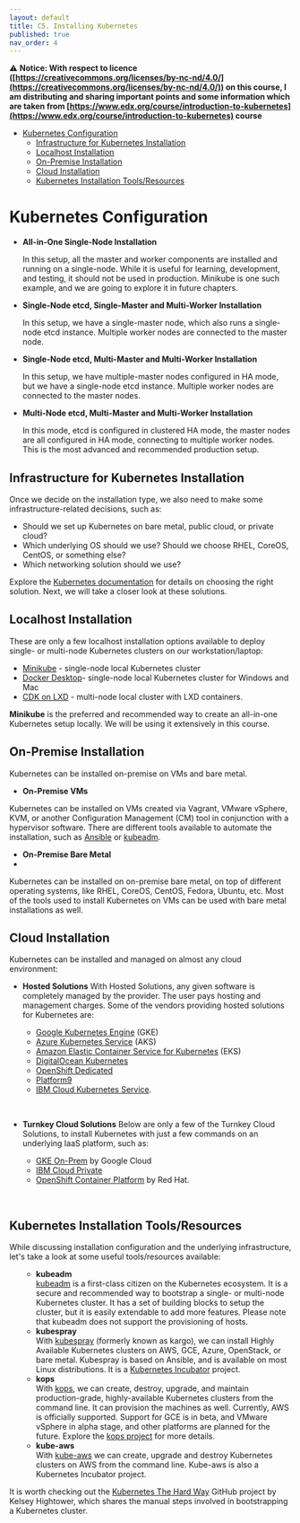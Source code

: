 ```yaml
---
layout: default
title: C5. Installing Kubernetes 
published: true
nav_order: 4
---
```


⚠️ __Notice: With respect to licence ([https://creativecommons.org/licenses/by-nc-nd/4.0/](https://creativecommons.org/licenses/by-nc-nd/4.0/)) on this course, I am distributing and sharing important points and some information which  are taken from [https://www.edx.org/course/introduction-to-kubernetes](https://www.edx.org/course/introduction-to-kubernetes) course__

- [Kubernetes Configuration](#kubernetes-configuration)
  - [Infrastructure for Kubernetes Installation](#infrastructure-for-kubernetes-installation)
  - [Localhost Installation](#localhost-installation)
  - [On-Premise Installation](#on-premise-installation)
  - [Cloud Installation](#cloud-installation)
  - [Kubernetes Installation Tools/Resources](#kubernetes-installation-toolsresources)

# Kubernetes Configuration 

- **All-in-One Single-Node Installation**
  
  In this setup, all the master and worker components are installed and running on a single-node. While it is useful for learning, development, and testing, it should not be used in production. Minikube is one such example, and we are going to explore it in future chapters.

- **Single-Node etcd, Single-Master and Multi-Worker Installation**

  In this setup, we have a single-master node, which also runs a single-node etcd instance. Multiple worker nodes are connected to the master node.

- **Single-Node etcd, Multi-Master and Multi-Worker Installation**

   In this setup, we have multiple-master nodes configured in HA mode, but we have a single-node etcd instance. Multiple worker nodes are connected to the master nodes.

- **Multi-Node etcd, Multi-Master and Multi-Worker Installation**

   In this mode, etcd is configured in clustered HA mode, the master nodes are all configured in HA mode, connecting to multiple worker nodes. This is the most advanced and recommended production setup.


## Infrastructure for Kubernetes Installation

Once we decide on the installation type, we also need to make some infrastructure-related decisions, such as:

- Should we set up Kubernetes on bare metal, public cloud, or private cloud?
- Which underlying OS should we use? Should we choose RHEL, CoreOS, CentOS, or something else?
- Which networking solution should we use?

Explore the [Kubernetes documentation](https://kubernetes.io/docs/setup/) for details on choosing the right solution. Next, we will take a closer look at these solutions.

## Localhost Installation

These are only a few localhost installation options available to deploy single- or multi-node Kubernetes clusters on our workstation/laptop:

- [Minikube](https://kubernetes.io/docs/getting-started-guides/minikube/) - single-node local Kubernetes cluster
- [Docker Desktop](https://www.docker.com/products/docker-desktop)-  single-node local Kubernetes cluster for Windows and Mac
- [CDK on LXD](https://www.ubuntu.com/kubernetes/docs/install-local) -  multi-node local cluster with LXD containers.

**Minikube** is the preferred and recommended way to create an all-in-one Kubernetes setup locally. We will be using it extensively in this course.

## On-Premise Installation

Kubernetes can be installed on-premise on VMs and bare metal.

- **On-Premise VMs**

Kubernetes can be installed on VMs created via Vagrant, VMware vSphere, KVM, or another Configuration Management (CM) tool in conjunction with a hypervisor software. There are different tools available to automate the installation, such as [Ansible](https://www.ansible.com/) or [kubeadm](https://github.com/kubernetes/kubeadm).

- **On-Premise Bare Metal**
- 
Kubernetes can be installed on on-premise bare metal, on top of different operating systems, like RHEL, CoreOS, CentOS, Fedora, Ubuntu, etc. Most of the tools used to install Kubernetes on VMs can be used with bare metal installations as well.

## Cloud Installation

Kubernetes can be installed and managed on almost any cloud environment:

- **Hosted Solutions**
With Hosted Solutions, any given software is completely managed by the provider. The user pays hosting and management charges. Some of the vendors providing hosted solutions for Kubernetes are:

   <ul>
    <li><a href="https://cloud.google.com/kubernetes-engine/" target="_blank">Google Kubernetes Engine</a> (GKE)</li>
    <li><a href="https://azure.microsoft.com/en-us/services/kubernetes-service/" target="_blank">Azure Kubernetes Service</a> (AKS)</li>
    <li><a href="https://aws.amazon.com/eks/" target="_blank">Amazon Elastic Container Service for Kubernetes</a> (EKS)</li>
    <li><a href="https://www.digitalocean.com/products/kubernetes/" target="_blank">DigitalOcean Kubernetes</a></li>
    <li><a href="https://www.openshift.com/products/dedicated/" target="_blank">OpenShift Dedicated</a></li>
    <li><a href="https://platform9.com/managed-kubernetes/" target="_blank">Platform9</a></li>
    <li><a href="https://cloud.ibm.com/docs/containers?topic=containers-getting-started#container_index" target="_blank">IBM Cloud Kubernetes Service</a>.</li>
    </ul>
<br>

- **Turnkey Cloud Solutions**
Below are only a few of the Turnkey Cloud Solutions, to install Kubernetes with just a few commands on an underlying IaaS platform, such as:

   <ul>
    <li><a href="https://cloud.google.com/gke-on-prem/" target="_blank">GKE On-Prem</a> by Google Cloud</li>
    <li><a href="https://www.ibm.com/cloud/private" target="_blank">IBM Cloud Private</a></li>
    <li><a href="https://www.openshift.com/products/container-platform/" target="_blank">OpenShift Container Platform</a> by Red Hat.</li>
    </ul>
<br>

## Kubernetes Installation Tools/Resources

While discussing installation configuration and the underlying infrastructure, let's take a look at some useful tools/resources available:

<ul>
    <ul>
        <li><strong>kubeadm</strong><br><a href="https://github.com/kubernetes/kubeadm" target="_blank">kubeadm</a> is a first-class citizen on the Kubernetes ecosystem. It is a secure and recommended way to bootstrap a single- or multi-node Kubernetes cluster. It has a set of building blocks to setup the cluster, but it is easily extendable to add more features. Please note that kubeadm does not support the provisioning of hosts.</li>
        <li><strong>kubespray</strong><br>With <a href="https://kubernetes.io/docs/setup/custom-cloud/kubespray/" target="_blank">kubespray</a> (formerly known as kargo), we can install Highly Available Kubernetes clusters on AWS, GCE, Azure, OpenStack, or bare metal. Kubespray is based on Ansible, and is available on most Linux distributions. It is a <a href="https://github.com/kubernetes-sigs/kubespray" target="_blank">Kubernetes Incubator</a> project.</li>
        <li><strong>kops</strong><br>With <a href="https://kubernetes.io/docs/setup/custom-cloud/kops/" target="_blank">kops</a>, we can create, destroy, upgrade, and maintain production-grade, highly-available Kubernetes clusters from the command line. It can provision the machines as well. Currently, AWS is officially supported. Support for GCE is in beta, and VMware vSphere in alpha stage, and other platforms are planned for the future. Explore the&nbsp;<a href="https://github.com/kubernetes/kops" target="_blank">kops project</a> for more details.</li>
        <li><strong>kube-aws</strong><br>With <a href="https://github.com/kubernetes-incubator/kube-aws" target="_blank">kube-aws</a> we can create, upgrade and destroy Kubernetes clusters on AWS from the command line. Kube-aws is also a Kubernetes Incubator project.</li>
    </ul>
</ul>


It is worth checking out the [Kubernetes The Hard Way](https://github.com/kelseyhightower/kubernetes-the-hard-way) GitHub project by Kelsey Hightower, which shares the manual steps involved in bootstrapping a Kubernetes cluster.
